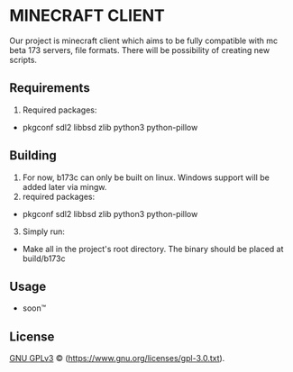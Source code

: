 # MINECRAFT CLIENT

Our project is minecraft client which aims to be fully compatible with mc beta 173 servers, file formats. There will be possibility of creating new scripts.

## Requirements

1. Required packages:
  - pkgconf sdl2 libbsd zlib python3 python-pillow

## Building

1. For now, b173c can only be built on linux. Windows support will be added later via mingw.
2. required packages:
 -  pkgconf sdl2 libbsd zlib python3 python-pillow
3. Simply run:
  - Make all in the project's root directory. The binary should be placed at build/b173c

## Usage

- soon™

## License

[GNU GPLv3](LICENSE) © (https://www.gnu.org/licenses/gpl-3.0.txt).

